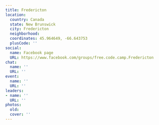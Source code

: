 ```yaml
---
title: Fredericton
location:
  country: Canada
  state: New Brunswick
  city: Fredericton
  neighborhood: 
  coordinates: 45.964649, -66.643753
  plusCode: ''
social:
  name: Facebook page
  URL: https://www.facebook.com/groups/free.code.camp.Fredericton
chat:
  name: ''
  URL: ''
event:
  name: ''
  URL: ''
leaders:
- name: ''
  URL: ''
photos:
  old: 
  cover: ''
---
```

